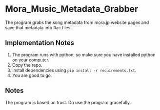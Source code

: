 # Mora_Music_Metadata_Grabber
The program grabs the song metadata from mora.jp website pages and save that metadata into flac files.

## Implementation Notes
1. The program runs with python, so make sure you have installed python on your computer.
2. Copy the repo.
3. Install dependencies using `pip install -r requirements.txt`.
4. You are good to go.

## Notes
The program is based on trust. Do use the program gracefully.
